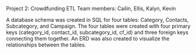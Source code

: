 Project 2: Crowdfunding ETL
Team members: Cailin, Ellis, Kalyn, Kevin

A database schema was created in SQL for four tables: Category, Contacts, Subcategory, and Campaign. The four tables were created with four primary keys (category_id, contact_id, subcategory_id, cf_id) and three foreign keys connecting them together. An ERD was also created to visualize the relationships between the tables.